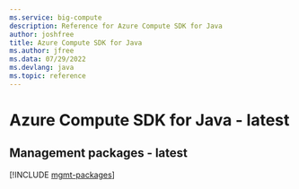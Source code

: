 ```yaml
---
ms.service: big-compute
description: Reference for Azure Compute SDK for Java
author: joshfree
title: Azure Compute SDK for Java
ms.author: jfree
ms.data: 07/29/2022
ms.devlang: java
ms.topic: reference
---
```

# Azure Compute SDK for Java - latest

## Management packages - latest
[!INCLUDE [mgmt-packages](compute-mgmt-index.md)]